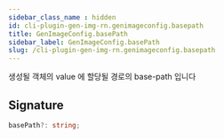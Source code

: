 ```yaml
---
sidebar_class_name : hidden
id: cli-plugin-gen-img-rn.genimageconfig.basepath
title: GenImageConfig.basePath
sidebar_label: GenImageConfig.basePath
slug: /cli-plugin-gen-img-rn.genimageconfig.basepath
---
```






생성될 객체의 value 에 할당될 경로의 base-path 입니다

## Signature

```typescript
basePath?: string;
```
